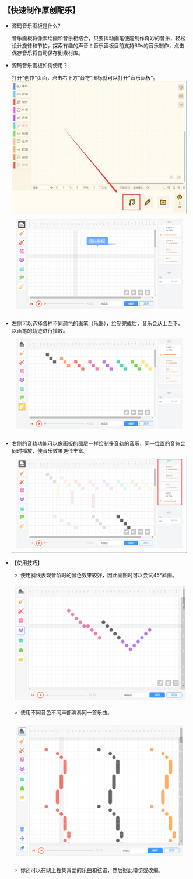 ## 【快速制作原创配乐】

- 源码音乐画板是什么?

  音乐画板将像素绘画和音乐相结合，只要挥动画笔便能制作奇妙的音乐，轻松设计旋律和节拍，探索有趣的声音！音乐画板目前支持60s的音乐制作，点击保存音乐将自动保存到素材库。

- 源码音乐画板如何使用？

   打开“创作”页面，点击右下方“音符”图标就可以打开“音乐画板”。
![](./assets/音乐画板0.jpg)
![](./assets/音乐画板.png)

- 左侧可以选择各种不同颜色的画笔（乐器），绘制完成后，音乐会从上至下，以画笔的轨迹进行播放。
![](./assets/音板.png)
- 右侧的音轨功能可以像画板的图层一样绘制多音轨的音乐，同一位置的音符会同时播放，使音乐效果更佳丰富。
![](./assets/音板2.png)



- 【使用技巧】

  - 使用斜线表现音阶时的音色效果较好，因此画图时可以尝试45°斜画。

  ![](assets/音乐画板3.png)

  - 使用不同音色不同声部演奏同一首乐曲。

  ![](assets/音乐画板4.png)

  - 你还可以在网上搜集喜爱的乐曲和弦谱，然后据此模仿或改编。

  ​